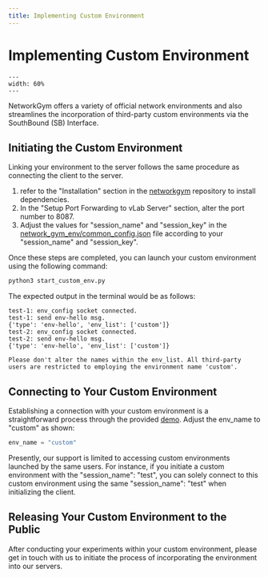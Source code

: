 ```yaml
---
title: Implementing Custom Environment
---
```


# Implementing Custom Environment

```{figure} network_gym_overview2.png
---
width: 60%
---
```

NetworkGym offers a variety of official network environments and also streamlines the incorporation of third-party custom environments via the SouthBound (SB) Interface.

## Initiating the Custom Environment

Linking your environment to the server follows the same procedure as connecting the client to the server.

1. refer to the "Installation" section in the [networkgym](https://github.com/IntelLabs/networkgym) repository to install dependencies.
2. In the "Setup Port Forwarding to vLab Server" section, alter the port number to 8087. 
3. Adjust the values for "session_name" and "session_key" in the [network_gym_env/common_config.json](https://github.com/IntelLabs/networkgym/blob/main/network_gym_env/common_config.json) file according to your "session_name" and "session_key".

Once these steps are completed, you can launch your custom environment using the following command:
```python
python3 start_custom_env.py
```

The expected output in the terminal would be as follows:

```
test-1: env_config socket connected.
test-1: send env-hello msg.
{'type': 'env-hello', 'env_list': ['custom']}
test-2: env_config socket connected.
test-2: send env-hello msg.
{'type': 'env-hello', 'env_list': ['custom']}
```

```{note}
Please don't alter the names within the env_list. All third-party users are restricted to employing the environment name 'custom'.
```

## Connecting to Your Custom Environment

Establishing a connection with your custom environment is a straightforward process through the provided [demo](https://github.com/IntelLabs/networkgym/blob/main/start_client_demo.py). Adjust the env_name to "custom" as shown:

```python
env_name = "custom"
```

Presently, our support is limited to accessing custom environments launched by the same users. For instance, if you initiate a custom environment with the "session_name": "test", you can solely connect to this custom environment using the same "session_name": "test" when initializing the client.

## Releasing Your Custom Environment to the Public
After conducting your experiments within your custom environment, please get in touch with us to initiate the process of incorporating the environment into our servers.